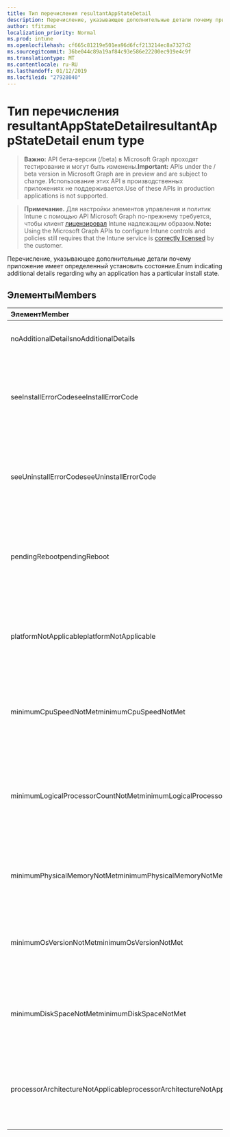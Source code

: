 ```yaml
---
title: Тип перечисления resultantAppStateDetail
description: Перечисление, указывающее дополнительные детали почему приложение имеет определенный установить состояние.
author: tfitzmac
localization_priority: Normal
ms.prod: intune
ms.openlocfilehash: cf665c81219e501ea96d6fcf213214ec8a7327d2
ms.sourcegitcommit: 36be044c89a19af84c93e586e22200ec919e4c9f
ms.translationtype: MT
ms.contentlocale: ru-RU
ms.lasthandoff: 01/12/2019
ms.locfileid: "27928040"
---
```

# <a name="resultantappstatedetail-enum-type"></a><span data-ttu-id="22e29-103">Тип перечисления resultantAppStateDetail</span><span class="sxs-lookup"><span data-stu-id="22e29-103">resultantAppStateDetail enum type</span></span>

> <span data-ttu-id="22e29-104">**Важно:** API бета-версии (/beta) в Microsoft Graph проходят тестирование и могут быть изменены.</span><span class="sxs-lookup"><span data-stu-id="22e29-104">**Important:** APIs under the / beta version in Microsoft Graph are in preview and are subject to change.</span></span> <span data-ttu-id="22e29-105">Использование этих API в производственных приложениях не поддерживается.</span><span class="sxs-lookup"><span data-stu-id="22e29-105">Use of these APIs in production applications is not supported.</span></span>

> <span data-ttu-id="22e29-106">**Примечание.** Для настройки элементов управления и политик Intune с помощью API Microsoft Graph по-прежнему требуется, чтобы клиент [лицензировал](https://go.microsoft.com/fwlink/?linkid=839381) Intune надлежащим образом.</span><span class="sxs-lookup"><span data-stu-id="22e29-106">**Note:** Using the Microsoft Graph APIs to configure Intune controls and policies still requires that the Intune service is [correctly licensed](https://go.microsoft.com/fwlink/?linkid=839381) by the customer.</span></span>

<span data-ttu-id="22e29-107">Перечисление, указывающее дополнительные детали почему приложение имеет определенный установить состояние.</span><span class="sxs-lookup"><span data-stu-id="22e29-107">Enum indicating additional details regarding why an application has a particular install state.</span></span>
## <a name="members"></a><span data-ttu-id="22e29-108">Элементы</span><span class="sxs-lookup"><span data-stu-id="22e29-108">Members</span></span>
|<span data-ttu-id="22e29-109">Элемент</span><span class="sxs-lookup"><span data-stu-id="22e29-109">Member</span></span>|<span data-ttu-id="22e29-110">Значение</span><span class="sxs-lookup"><span data-stu-id="22e29-110">Value</span></span>|<span data-ttu-id="22e29-111">Описание</span><span class="sxs-lookup"><span data-stu-id="22e29-111">Description</span></span>|
|:---|:---|:---|
|<span data-ttu-id="22e29-112">noAdditionalDetails</span><span class="sxs-lookup"><span data-stu-id="22e29-112">noAdditionalDetails</span></span>|<span data-ttu-id="22e29-113">0</span><span class="sxs-lookup"><span data-stu-id="22e29-113">0</span></span>|<span data-ttu-id="22e29-114">Нет дополнительных сведений о доступны.</span><span class="sxs-lookup"><span data-stu-id="22e29-114">No additional details are available.</span></span>|
|<span data-ttu-id="22e29-115">seeInstallErrorCode</span><span class="sxs-lookup"><span data-stu-id="22e29-115">seeInstallErrorCode</span></span>|<span data-ttu-id="22e29-116">2000</span><span class="sxs-lookup"><span data-stu-id="22e29-116">2000</span></span>|<span data-ttu-id="22e29-117">Сбой при установке приложения.</span><span class="sxs-lookup"><span data-stu-id="22e29-117">Application failed to install.</span></span> <span data-ttu-id="22e29-118">Свойству код ошибки для получения дополнительных сведений см.</span><span class="sxs-lookup"><span data-stu-id="22e29-118">See error code property for more details.</span></span>|
|<span data-ttu-id="22e29-119">seeUninstallErrorCode</span><span class="sxs-lookup"><span data-stu-id="22e29-119">seeUninstallErrorCode</span></span>|<span data-ttu-id="22e29-120">4000</span><span class="sxs-lookup"><span data-stu-id="22e29-120">4000</span></span>|<span data-ttu-id="22e29-121">Не удалось удалить приложение.</span><span class="sxs-lookup"><span data-stu-id="22e29-121">Application failed to uninstall.</span></span> <span data-ttu-id="22e29-122">Свойству код ошибки для получения дополнительных сведений см.</span><span class="sxs-lookup"><span data-stu-id="22e29-122">See error code property for more details.</span></span>|
|<span data-ttu-id="22e29-123">pendingReboot</span><span class="sxs-lookup"><span data-stu-id="22e29-123">pendingReboot</span></span>|<span data-ttu-id="22e29-124">5000</span><span class="sxs-lookup"><span data-stu-id="22e29-124">5000</span></span>|<span data-ttu-id="22e29-125">Устройства необходимо перезагрузить компьютер для завершения установки приложения.</span><span class="sxs-lookup"><span data-stu-id="22e29-125">Device must be rebooted to complete installation of the application.</span></span>|
|<span data-ttu-id="22e29-126">platformNotApplicable</span><span class="sxs-lookup"><span data-stu-id="22e29-126">platformNotApplicable</span></span>|<span data-ttu-id="22e29-127">-1006</span><span class="sxs-lookup"><span data-stu-id="22e29-127">-1006</span></span>|<span data-ttu-id="22e29-128">Приложение не применяется к этой платформе.</span><span class="sxs-lookup"><span data-stu-id="22e29-128">Application is not applicable to this platform.</span></span> <span data-ttu-id="22e29-129">(например приложения для Android нацелено на IOS)</span><span class="sxs-lookup"><span data-stu-id="22e29-129">(e.g. Android app targeted to IOS)</span></span>|
|<span data-ttu-id="22e29-130">minimumCpuSpeedNotMet</span><span class="sxs-lookup"><span data-stu-id="22e29-130">minimumCpuSpeedNotMet</span></span>|<span data-ttu-id="22e29-131">-1005</span><span class="sxs-lookup"><span data-stu-id="22e29-131">-1005</span></span>|<span data-ttu-id="22e29-132">Скорость ЦП на целевом устройстве меньше, чем настроенные как минимум.</span><span class="sxs-lookup"><span data-stu-id="22e29-132">CPU speed on the target device is less than the configured minimum.</span></span>|
|<span data-ttu-id="22e29-133">minimumLogicalProcessorCountNotMet</span><span class="sxs-lookup"><span data-stu-id="22e29-133">minimumLogicalProcessorCountNotMet</span></span>|<span data-ttu-id="22e29-134">-1004</span><span class="sxs-lookup"><span data-stu-id="22e29-134">-1004</span></span>|<span data-ttu-id="22e29-135">Количество логических процессоров на целевом устройстве меньше, чем настроенные как минимум.</span><span class="sxs-lookup"><span data-stu-id="22e29-135">Count of logical processors on the target device is less than the configured minimum.</span></span>|
|<span data-ttu-id="22e29-136">minimumPhysicalMemoryNotMet</span><span class="sxs-lookup"><span data-stu-id="22e29-136">minimumPhysicalMemoryNotMet</span></span>|<span data-ttu-id="22e29-137">-1003</span><span class="sxs-lookup"><span data-stu-id="22e29-137">-1003</span></span>|<span data-ttu-id="22e29-138">Объем ОЗУ на целевом устройстве меньше, чем настроенные как минимум.</span><span class="sxs-lookup"><span data-stu-id="22e29-138">Amount of RAM on the target device is less than the configured minimum.</span></span>|
|<span data-ttu-id="22e29-139">minimumOsVersionNotMet</span><span class="sxs-lookup"><span data-stu-id="22e29-139">minimumOsVersionNotMet</span></span>|<span data-ttu-id="22e29-140">-1002</span><span class="sxs-lookup"><span data-stu-id="22e29-140">-1002</span></span>|<span data-ttu-id="22e29-141">Версия операционной системы на целевом устройстве меньше, чем настроенные как минимум.</span><span class="sxs-lookup"><span data-stu-id="22e29-141">OS version on the target device is less than the configured minimum.</span></span>|
|<span data-ttu-id="22e29-142">minimumDiskSpaceNotMet</span><span class="sxs-lookup"><span data-stu-id="22e29-142">minimumDiskSpaceNotMet</span></span>|<span data-ttu-id="22e29-143">-1001</span><span class="sxs-lookup"><span data-stu-id="22e29-143">-1001</span></span>|<span data-ttu-id="22e29-144">Объем свободного места на устройстве конечного меньше, чем настроенные как минимум.</span><span class="sxs-lookup"><span data-stu-id="22e29-144">Available disk space on the target device is less than the configured minimum.</span></span>|
|<span data-ttu-id="22e29-145">processorArchitectureNotApplicable</span><span class="sxs-lookup"><span data-stu-id="22e29-145">processorArchitectureNotApplicable</span></span>|<span data-ttu-id="22e29-146">-1000</span><span class="sxs-lookup"><span data-stu-id="22e29-146">-1000</span></span>|<span data-ttu-id="22e29-147">Архитектура устройство (например x86/amd64) не применимо для приложения.</span><span class="sxs-lookup"><span data-stu-id="22e29-147">Device architecture (e.g. x86/amd64) is not applicable for the application.</span></span>|






